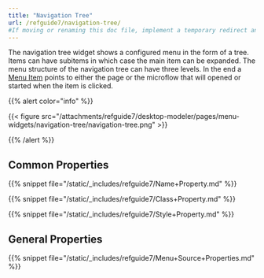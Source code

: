 ```yaml
---
title: "Navigation Tree"
url: /refguide7/navigation-tree/
#If moving or renaming this doc file, implement a temporary redirect and let the respective team know they should update the URL in the product. See Mapping to Products for more details.
---
```



The navigation tree widget shows a configured menu in the form of a tree. Items can have subitems in which case the main item can be expanded. The menu structure of the navigation tree can have three levels. In the end a [Menu Item](/refguide7/menu-item/) points to either the page or the microflow that will opened or started when the item is clicked.

{{% alert color="info" %}}

{{< figure src="/attachments/refguide7/desktop-modeler/pages/menu-widgets/navigation-tree/navigation-tree.png" >}}

{{% /alert %}}

## Common Properties

{{% snippet file="/static/_includes/refguide7/Name+Property.md" %}}

{{% snippet file="/static/_includes/refguide7/Class+Property.md" %}}

{{% snippet file="/static/_includes/refguide7/Style+Property.md" %}}

## General Properties

{{% snippet file="/static/_includes/refguide7/Menu+Source+Properties.md" %}}
